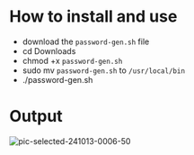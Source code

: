 # How to install and use
- download the `password-gen.sh`  file
- cd Downloads
- chmod +x `password-gen.sh`
- sudo mv `password-gen.sh` to `/usr/local/bin`
- ./password-gen.sh

# Output
![pic-selected-241013-0006-50](https://github.com/user-attachments/assets/68481840-894b-463e-b327-a56c5b574a17)
